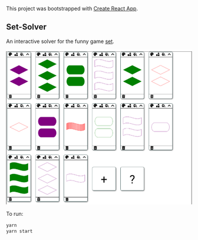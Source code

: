 This project was bootstrapped with [Create React App](https://github.com/facebook/create-react-app).

## Set-Solver

An interactive solver for the funny game [set](https://en.wikipedia.org/wiki/Set_(card_game)).

![Set Solver](./demo.png)

To run:

```
yarn
yarn start
```
